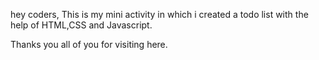 hey coders,
This is my mini activity in which i created a todo list with the help of HTML,CSS and Javascript.

Thanks you all of you for visiting here.
